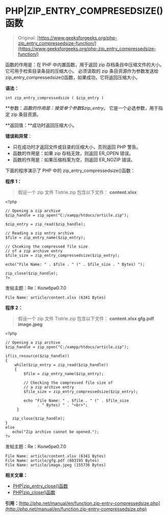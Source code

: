 # PHP|ZIP_ENTRY_COMPRESEDSIZE()函数

> Original: [https://www.geeksforgeeks.org/php-zip_entry_compressedsize-function/](https://www.geeksforgeeks.org/php-zip_entry_compressedsize-function/)

函数的作用是：在 PHP 中内置函数，用于返回 zip 存档条目中压缩文件的大小。 它可用于检索目录条目的压缩大小。 必须读取的 zip 条目资源作为参数发送给 zip_entry_compressedsize()函数，如果成功，它将返回压缩大小。

**语法：**

```
int zip_entry_compressedsize ( $zip_entry )
```

**参数：**函数的作用是：接受单个参数*$zip_entry*。 它是一个必选参数，用于指定 zip 条目资源。

**返回值：**成功时返回压缩大小。

**错误和异常**：

*   只在成功时才返回文件或目录的压缩大小，否则返回 PHP 警告。
*   函数的作用是：如果 zip 存档无效，则返回 ER_OPEN 错误。
*   函数的作用是：如果压缩档案为空，则返回 ER_NOZIP 错误。

下面的程序演示了 PHP 中的 zip_entry_compressedsize()函数：

**程序 1：**

> 假设一个 zip 文件 Tistrle.zip 包含以下文件：
> **content.xlsx**

```
<?php

// Opening a zip archive
$zip_handle = zip_open("C:/xampp/htdocs/article.zip");

$zip_entry = zip_read($zip_handle);

// Reading a zip entry archive 
$file = zip_entry_name($zip_entry);

// Chceking the compressed file size
// of a zip archive entry 
$file_size = zip_entry_compressedsize($zip_entry);

echo("File Name: " . $file . " (" . $file_size . " Bytes) ");

zip_close($zip_handle);
?>
```

发帖主题：Re：Колибри0.7.0

```
File Name: article/content.xlsx (6341 Bytes)

```

**程序 2：**

> 假设一个 zip 文件 Tistrle.zip 包含以下文件：
>  **content.xlsx
> gfg.pdf
> image.jpeg**

```
<?php

// Opening a zip archive
$zip_handle = zip_open("C:/xampp/htdocs/article.zip");

if(is_resource($zip_handle)) 
{ 
    while($zip_entry = zip_read($zip_handle)) 
    { 
        $file = zip_entry_name($zip_entry);

        // Checking the compressed file size of
        // a zip archive entry 
        $file_size = zip_entry_compressedsize($zip_entry);

        echo "File Name: " . $file . " (" . $file_size 
              . " Bytes) " . "<br>";
     } 

   zip_close($zip_handle);
} 
else
   echo("Zip archive cannot be opened.");
?>
```

发帖主题：Re：Колибри0.7.0

```
File Name: article/content.xlsx (6341 Bytes) 
File Name: article/gfg.pdf (603195 Bytes) 
File Name: article/image.jpeg (155736 Bytes) 

```

**相关文章：**

*   [PHP|zip_entry_close()函数](https://www.geeksforgeeks.org/php-zip_entry_close-function/)
*   [PHP|zip_close()函数](https://www.geeksforgeeks.org/php-zip_close-function/)

**引用：**[http://php.net/manual/en/function.zip-entry-compressedsize.php](http://php.net/manual/en/function.zip-entry-compressedsize.php)